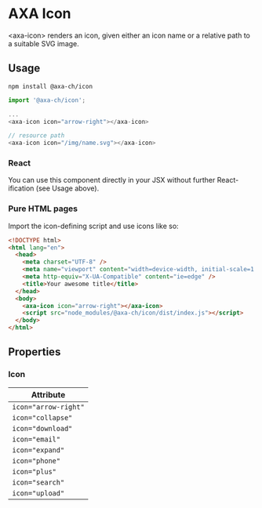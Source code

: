 # AXA Icon

&lt;axa-icon&gt; renders an icon, given either an icon name or a relative path to a suitable SVG image.

## Usage

`npm install @axa-ch/icon`

```js
import '@axa-ch/icon';

...
<axa-icon icon="arrow-right"></axa-icon>

// resource path
<axa-icon icon="/img/name.svg"></axa-icon>

```

### React

You can use this component directly in your JSX without further React-ification (see Usage above).

### Pure HTML pages

Import the icon-defining script and use icons like so:

```html
<!DOCTYPE html>
<html lang="en">
  <head>
    <meta charset="UTF-8" />
    <meta name="viewport" content="width=device-width, initial-scale=1.0" />
    <meta http-equiv="X-UA-Compatible" content="ie=edge" />
    <title>Your awesome title</title>
  </head>
  <body>
    <axa-icon icon="arrow-right"></axa-icon>
    <script src="node_modules/@axa-ch/icon/dist/index.js"></script>
  </body>
</html>
```

## Properties

### Icon

| Attribute            |
| -------------------- |
| `icon="arrow-right"` |
| `icon="collapse"`    |
| `icon="download"`    |
| `icon="email"`       |
| `icon="expand"`      |
| `icon="phone"`       |
| `icon="plus"`        |
| `icon="search"`      |
| `icon="upload"`      |
